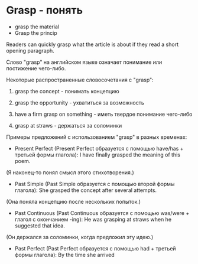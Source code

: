 # Grasp - понять




- grasp the material
- Grasp the princip

Readers can quickly grasp what the article is about if they read a short opening paragraph.

Слово "grasp" на английском языке означает понимание или постижение чего-либо.

Некоторые распространенные словосочетания с "grasp":

1. grasp the concept - понимать концепцию

2. grasp the opportunity - ухватиться за возможность

3. have a firm grasp on something - иметь твердое понимание чего-либо

4. grasp at straws - держаться за соломинки

Примеры предложений с использованием "grasp" в разных временах:

- Present Perfect (Present Perfect образуется с помощью have/has + третьей формы глагола): I have finally grasped the meaning of this poem.

(Я наконец-то понял смысл этого стихотворения.)

- Past Simple (Past Simple образуется с помощью второй формы глагола): She grasped the concept after several attempts.

(Она поняла концепцию после нескольких попыток.)

- Past Continuous (Past Continuous образуется с помощью was/were + глагол с окончанием -ing): He was grasping at straws when he suggested that idea.

(Он держался за соломинки, когда предложил эту идею.)

- Past Perfect (Past Perfect образуется с помощью had + третьей формы глагола): By the time she arrived